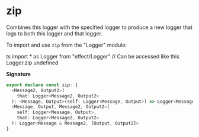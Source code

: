 # zip

Combines this logger with the specified logger to produce a new logger that
logs to both this logger and that logger.

To import and use `zip` from the "Logger" module:

ts
import \* as Logger from "effect/Logger"
// Can be accessed like this
Logger.zip
undefined

**Signature**

```ts
export declare const zip: {
  <Message2, Output2>(
    that: Logger<Message2, Output2>
  ): <Message, Output>(self: Logger<Message, Output>) => Logger<Message & Message2, [Output, Output2]>
  <Message, Output, Message2, Output2>(
    self: Logger<Message, Output>,
    that: Logger<Message2, Output2>
  ): Logger<Message & Message2, [Output, Output2]>
}
```
